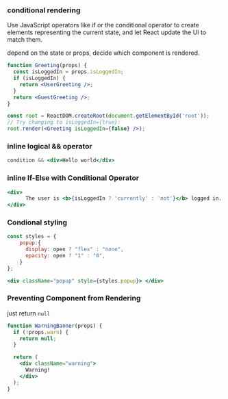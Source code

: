 ### conditional rendering
Use JavaScript operators like if or the conditional operator to create elements representing the current state, and let React update the UI to match them.

depend on the state or props, decide which component is rendered.
```jsx
function Greeting(props) {
  const isLoggedIn = props.isLoggedIn;
  if (isLoggedIn) {
    return <UserGreeting />;
  }
  return <GuestGreeting />;
}

const root = ReactDOM.createRoot(document.getElementById('root')); 
// Try changing to isLoggedIn={true}:
root.render(<Greeting isLoggedIn={false} />);
```

### inline logical && operator

```jsx
condition && <div>Hello world</div>
```

### inline If-Else with Conditional Operator

```jsx
<div>
      The user is <b>{isLoggedIn ? 'currently' : 'not'}</b> logged in.
</div>
```

### Condional styling
```jsx
const styles = {
    popup:{
      display: open ? "flex" : "none",
      opacity: open ? "1" : "0",
    }
};

<div className="popup" style={styles.popup}> </div>
```

### Preventing Component from Rendering
just return `null`

```jsx
function WarningBanner(props) {
  if (!props.warn) {
    return null;
  }

  return (
    <div className="warning">
      Warning!
    </div>
  );
}
```





